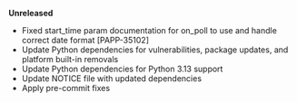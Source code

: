 **Unreleased**

* Fixed start_time param documentation for on_poll to use and handle correct date format [PAPP-35102]
* Update Python dependencies for vulnerabilities, package updates, and platform built-in removals
* Update Python dependencies for Python 3.13 support
* Update NOTICE file with updated dependencies
* Apply pre-commit fixes
